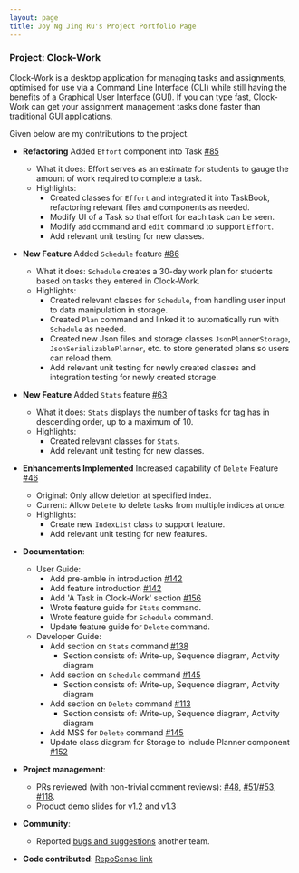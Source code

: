 ```yaml
---
layout: page
title: Joy Ng Jing Ru's Project Portfolio Page
---
```


### Project: Clock-Work

Clock-Work is a desktop application for managing tasks and assignments, optimised for use via a Command Line Interface
(CLI) while still having the benefits of a Graphical User Interface (GUI). If you can type fast, Clock-Work can get your
assignment management tasks done faster than traditional GUI applications.

Given below are my contributions to the project.

* **Refactoring** Added `Effort` component into Task [#85](https://github.com/AY2223S2-CS2103T-W13-3/tp/pull/85)
  * What it does: Effort serves as an estimate for students to gauge the amount of work required to complete a task.
  * Highlights: 
    * Created classes for `Effort` and integrated it into TaskBook, refactoring relevant files and components as needed.
    * Modify UI of a Task so that effort for each task can be seen.
    * Modify `add` command and `edit` command to support `Effort`.
    * Add relevant unit testing for new classes.

* **New Feature** Added `Schedule` feature [#86](https://github.com/AY2223S2-CS2103T-W13-3/tp/pull/86)
  * What it does: `Schedule` creates a 30-day work plan for students based on tasks they entered in Clock-Work.
  * Highlights:
    * Created relevant classes for `Schedule`, from handling user input to data manipulation in storage.
    * Created `Plan` command and linked it to automatically run with `Schedule` as needed.
    * Created new Json files and storage classes `JsonPlannerStorage`, `JsonSerializablePlanner`, etc. to store generated plans so users can reload them.
    * Add relevant unit testing for newly created classes and integration testing for newly created storage.

* **New Feature** Added `Stats` feature [#63](https://github.com/AY2223S2-CS2103T-W13-3/tp/pull/63)
  * What it does: `Stats` displays the number of tasks for tag has in descending order, up to a maximum of 10.
  * Highlights:
    * Created relevant classes for `Stats`.
    * Add relevant unit testing for new classes.

* **Enhancements Implemented** Increased capability of `Delete` Feature [#46](https://github.com/AY2223S2-CS2103T-W13-3/tp/pull/46)
  * Original: Only allow deletion at specified index.
  * Current: Allow `Delete` to delete tasks from multiple indices at once.
  * Highlights:
    * Create new `IndexList` class to support feature.
    * Add relevant unit testing for new features.

* **Documentation**:
    * User Guide:
        * Add pre-amble in introduction [#142](https://github.com/AY2223S2-CS2103T-W13-3/tp/pull/142)
        * Add feature introduction [#142](https://github.com/AY2223S2-CS2103T-W13-3/tp/pull/142)
        * Add 'A Task in Clock-Work' section [#156](https://github.com/AY2223S2-CS2103T-W13-3/tp/pull/156)
        * Wrote feature guide for `Stats` command.
        * Wrote feature guide for `Schedule` command.
        * Update feature guide for `Delete` command.
    * Developer Guide:
        * Add section on `Stats` command [#138](https://github.com/AY2223S2-CS2103T-W13-3/tp/pull/138)
          * Section consists of: Write-up, Sequence diagram, Activity diagram
        * Add section on `Schedule` command [#145](https://github.com/AY2223S2-CS2103T-W13-3/tp/pull/145)
          * Section consists of: Write-up, Sequence diagram, Activity diagram
        * Add section on `Delete` command [#113](https://github.com/AY2223S2-CS2103T-W13-3/tp/pull/113)
          * Section consists of: Write-up, Sequence diagram, Activity diagram
        * Add MSS for `Delete` command [#145](https://github.com/AY2223S2-CS2103T-W13-3/tp/pull/145)
        * Update class diagram for Storage to include Planner component [#152](https://github.com/AY2223S2-CS2103T-W13-3/tp/pull/152)

* **Project management**:
  * PRs reviewed (with non-trivial comment reviews): [#48](https://github.com/AY2223S2-CS2103T-W13-3/tp/pull/48), [#51](https://github.com/AY2223S2-CS2103T-W13-3/tp/pull/51)/[#53](https://github.com/AY2223S2-CS2103T-W13-3/tp/pull/53), [#118](https://github.com/AY2223S2-CS2103T-W13-3/tp/pull/118).
  * Product demo slides for v1.2 and v1.3

* **Community**:
  * Reported [bugs and suggestions](https://github.com/joyngjr/ped/issues) another team.

* **Code contributed**: [RepoSense link](https://nus-cs2103-ay2223s2.github.io/tp-dashboard/?search=joyngjr)
